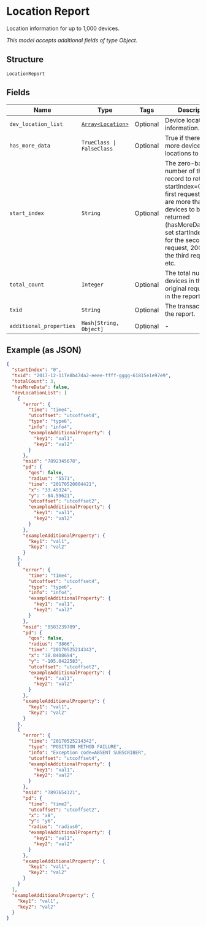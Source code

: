 
# Location Report

Location information for up to 1,000 devices.

*This model accepts additional fields of type Object.*

## Structure

`LocationReport`

## Fields

| Name | Type | Tags | Description |
|  --- | --- | --- | --- |
| `dev_location_list` | [`Array<Location>`](../../doc/models/location.md) | Optional | Device location information. |
| `has_more_data` | `TrueClass \| FalseClass` | Optional | True if there are more device locations to retrieve. |
| `start_index` | `String` | Optional | The zero-based number of the first record to return. Set startIndex=0 for the first request. If there are more than 1,000 devices to be returned (hasMoreData=true), set startIndex=1000 for the second request, 2000 for the third request, etc. |
| `total_count` | `Integer` | Optional | The total number of devices in the original request and in the report. |
| `txid` | `String` | Optional | The transaction ID of the report. |
| `additional_properties` | `Hash[String, Object]` | Optional | - |

## Example (as JSON)

```json
{
  "startIndex": "0",
  "txid": "2017-12-11Te8b47da2-eeee-ffff-gggg-61815e1e97e9",
  "totalCount": 3,
  "hasMoreData": false,
  "devLocationList": [
    {
      "error": {
        "time": "time4",
        "utcoffset": "utcoffset4",
        "type": "type6",
        "info": "info4",
        "exampleAdditionalProperty": {
          "key1": "val1",
          "key2": "val2"
        }
      },
      "msid": "7892345678",
      "pd": {
        "qos": false,
        "radius": "5571",
        "time": "20170520004421",
        "x": "33.45324",
        "y": "-84.59621",
        "utcoffset": "utcoffset2",
        "exampleAdditionalProperty": {
          "key1": "val1",
          "key2": "val2"
        }
      },
      "exampleAdditionalProperty": {
        "key1": "val1",
        "key2": "val2"
      }
    },
    {
      "error": {
        "time": "time4",
        "utcoffset": "utcoffset4",
        "type": "type6",
        "info": "info4",
        "exampleAdditionalProperty": {
          "key1": "val1",
          "key2": "val2"
        }
      },
      "msid": "8583239709",
      "pd": {
        "qos": false,
        "radius": "3866",
        "time": "20170525214342",
        "x": "38.8408694",
        "y": "-105.0422583",
        "utcoffset": "utcoffset2",
        "exampleAdditionalProperty": {
          "key1": "val1",
          "key2": "val2"
        }
      },
      "exampleAdditionalProperty": {
        "key1": "val1",
        "key2": "val2"
      }
    },
    {
      "error": {
        "time": "20170525214342",
        "type": "POSITION METHOD FAILURE",
        "info": "Exception code=ABSENT SUBSCRIBER",
        "utcoffset": "utcoffset4",
        "exampleAdditionalProperty": {
          "key1": "val1",
          "key2": "val2"
        }
      },
      "msid": "7897654321",
      "pd": {
        "time": "time2",
        "utcoffset": "utcoffset2",
        "x": "x8",
        "y": "y6",
        "radius": "radius0",
        "exampleAdditionalProperty": {
          "key1": "val1",
          "key2": "val2"
        }
      },
      "exampleAdditionalProperty": {
        "key1": "val1",
        "key2": "val2"
      }
    }
  ],
  "exampleAdditionalProperty": {
    "key1": "val1",
    "key2": "val2"
  }
}
```

